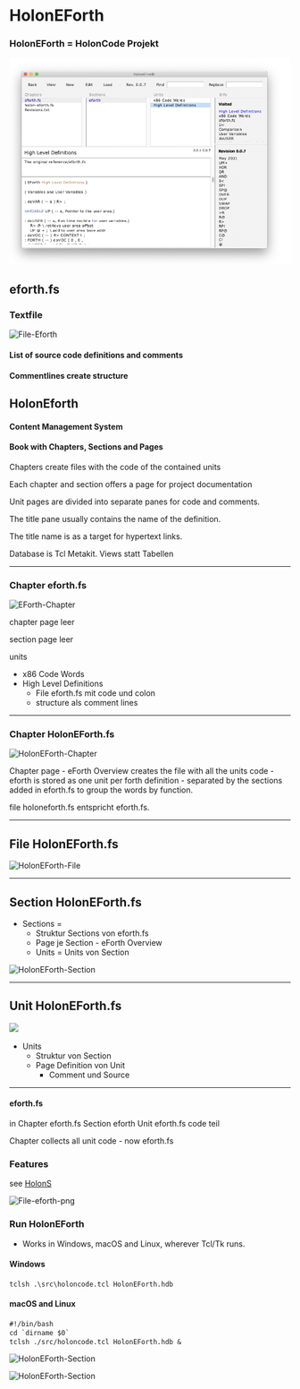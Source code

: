 # HolonEForth

### HolonEForth = HolonCode Projekt

![EForth-Unit](./Reference/efBilder/EForth-Unit.png)







## eforth.fs

### Textfile

![File-Eforth](/Users/wolfwejgaard/Desktop/efBilder/Eforth-File.png)

#### List of source code definitions and comments

####  Commentlines create structure



## HolonEforth

#### Content Management System

####  Book with Chapters, Sections and Pages

Chapters create files with the code of the contained units

Each chapter and section offers a page for project documentation

Unit pages are divided into separate panes for code and comments.  

The title pane usually contains the name of the definition.

The title name is as a target for hypertext links.

Database is Tcl Metakit.  Views statt Tabellen 



---



### Chapter eforth.fs

![EForth-Chapter](/Users/wolfwejgaard/Desktop/efBilder/EForth-Chapter.png)

chapter page leer

section page leer

units 

- x86 Code Words
- High Level Definitions
  - File eforth.fs mit  code und colon
  - structure als comment lines








---



### Chapter HolonEForth.fs


![HolonEForth-Chapter](/Users/wolfwejgaard/Desktop/efBilder/HolonEForth-Chapter.png)

Chapter page - eForth Overview
creates the file with all the units code - eforth is stored as one unit per forth definition - separated by the sections added in eforth.fs to group the words by function.

file holoneforth.fs entspricht eforth.fs.

---



## File HolonEForth.fs

![HolonEForth-File](/Users/wolfwejgaard/Desktop/efBilder/HolonEForth-File.png)





---



## Section HolonEForth.fs

- Sections = 
  - Struktur Sections von eforth.fs
  - Page je Section - eForth Overview 
  - Units = Units von Section

![HolonEForth-Section](/Users/wolfwejgaard/Desktop/efBilder/HolonEForth-Section.png)

---



## Unit HolonEForth.fs

![](/Users/wolfwejgaard/Desktop/efBilder/HolonEForth-Unit.png)

- Units
  - Struktur von Section
  - Page Definition von Unit
    - Comment und Source


---











#### eforth.fs

in Chapter eforth.fs  Section eforth  Unit eforth.fs code teil

Chapter collects all unit code - now eforth.fs



### Features

see [HolonS](https://holonforth.com/holons.html)


![File-eforth-png](/Users/wolfwejgaard/Desktop/efBilder/File-eforth.png)





### Run HolonEForth


* Works in Windows, macOS and Linux, wherever Tcl/Tk runs.

#### Windows

```
tclsh .\src\holoncode.tcl HolonEForth.hdb
````
#### macOS and Linux

````
#!/bin/bash
cd `dirname $0` 
tclsh ./src/holoncode.tcl HolonEForth.hdb &
````



![HolonEForth-Section](/Users/wolfwejgaard/Desktop/HolonEForth-Section.png)



<img src="/Users/wolfwejgaard/Desktop/Neuer Ordner/HolonEForth-Section.png" alt="HolonEForth-Section" />
